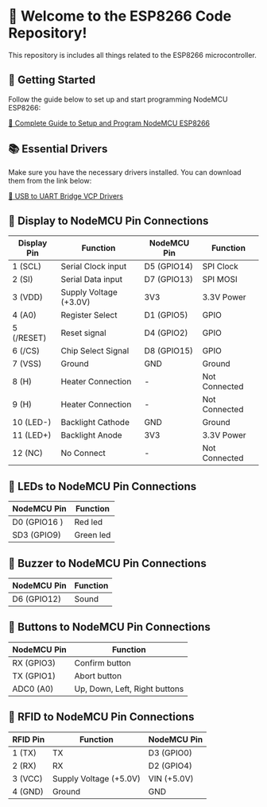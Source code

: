 # 🚀 Welcome to the ESP8266 Code Repository!

This repository is includes all things related to the ESP8266 microcontroller.

## 🎯 Getting Started

Follow the guide below to set up and start programming NodeMCU ESP8266:

[🔗 Complete Guide to Setup and Program NodeMCU ESP8266](https://www.youtube.com/watch?v=YN522_npNqs)

## 📚 Essential Drivers

Make sure you have the necessary drivers installed. You can download them from the link below:

[🔗 USB to UART Bridge VCP Drivers](https://www.silabs.com/developers/usb-to-uart-bridge-vcp-drivers?tab=downloads)

## 📌 Display to NodeMCU Pin Connections

| Display Pin | Function              | NodeMCU Pin | Function       |
|-------------|-----------------------|-------------|----------------|
| 1 (SCL)     | Serial Clock input    | D5 (GPIO14) | SPI Clock      |
| 2 (SI)      | Serial Data input     | D7 (GPIO13) | SPI MOSI       |
| 3 (VDD)     | Supply Voltage (+3.0V)| 3V3         | 3.3V Power     |
| 4 (A0)      | Register Select       | D1 (GPIO5)  | GPIO           |
| 5 (/RESET)  | Reset signal          | D4 (GPIO2)  | GPIO           |
| 6 (/CS)     | Chip Select Signal    | D8 (GPIO15) | GPIO           |
| 7 (VSS)     | Ground                | GND         | Ground         |
| 8 (H)       | Heater Connection     | -           | Not Connected  |
| 9 (H)       | Heater Connection     | -           | Not Connected  |
| 10 (LED-)   | Backlight Cathode     | GND         | Ground         |
| 11 (LED+)   | Backlight Anode       | 3V3         | 3.3V Power     |
| 12 (NC)     | No Connect            | -           | Not Connected  |

## 📌 LEDs to NodeMCU Pin Connections

| NodeMCU Pin | Function       |
|-------------|----------------|
| D0 (GPIO16 )| Red led        |
| SD3 (GPIO9) | Green led      |

## 📌 Buzzer to NodeMCU Pin Connections

| NodeMCU Pin | Function       |
|-------------|----------------|
| D6 (GPIO12) | Sound          |

## 📌 Buttons to NodeMCU Pin Connections

| NodeMCU Pin | Function       |
|-------------|----------------|
| RX (GPIO3)  | Confirm button |
| TX (GPIO1)  | Abort button   |
| ADC0 (A0)   | Up, Down, Left, Right buttons |

## 📌 RFID to NodeMCU Pin Connections

| RFID Pin    | Function              | NodeMCU Pin |
|-------------|-----------------------|-------------|
| 1 (TX)      | TX                    | D3 (GPIO0)|
| 2 (RX)      | RX                    | D2 (GPIO4) |
| 3 (VCC)     | Supply Voltage (+5.0V)| VIN (+5.0V) |
| 4 (GND)     | Ground                | GND         |
